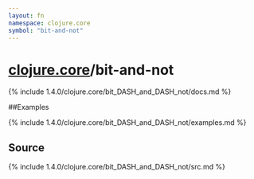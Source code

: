 ```yaml
---
layout: fn
namespace: clojure.core
symbol: "bit-and-not"
---
```


# [clojure.core](../)/bit-and-not

{% include 1.4.0/clojure.core/bit_DASH_and_DASH_not/docs.md %}

##Examples

{% include 1.4.0/clojure.core/bit_DASH_and_DASH_not/examples.md %}
## Source
{% include 1.4.0/clojure.core/bit_DASH_and_DASH_not/src.md %}

